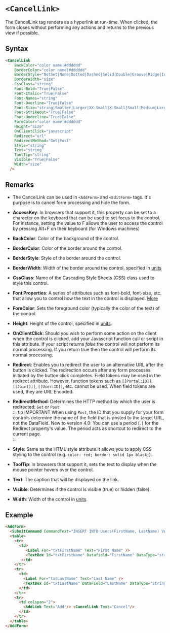 # `<CancelLink>`

The CancelLink tag renders as a hyperlink at run-time. When clicked, the form closes without performing any actions and returns to the previous view if possible.

## Syntax
```html
<CancelLink
    BackColor="color name|#dddddd"
    BorderColor="color name|#dddddd"
    BorderStyle="NotSet|None|Dotted|Dashed|Solid|Double|Groove|Ridge|Inset|Outset"
    BorderWidth="size"
    CssClass="string"
    Font-Bold="True|False"
    Font-Italic="True|False"
    Font-Names="string"
    Font-Overline="True|False"
    Font-Size="string|Smaller|Larger|XX-Small|X-Small|Small|Medium|Large|X-Large|XX-Large"
    Font-Strikeout="True|False"
    Font-Underline="True|False"
    ForeColor="color name|#dddddd"
    Height="size"
    OnClientClick="javascript"
    Redirect="url"
    RedirectMethod="Get|Post"
    Style="string"
    Text="string"
    ToolTip="string"
    Visible="True|False"
    Width="size"
  />  
```

## Remarks

*   The CancelLink can be used in `<AddForm>` and `<EditForm>` tags. It's purpose is to cancel form processing and hide the form.  

*   **AccessKey**: In browsers that support it, this property can be set to a character on the keyboard that can be used to set focus to the control. For instance, setting the value to F allows the user to access the control by pressing Alt+F on their keyboard (for Windows machines)  

*   **BackColor**: Color of the background of the control.  

*   **BorderColor**: Color of the border around the control.  

*   **BorderStyle**: Style of the border around the control.  

*   **BorderWidth**: Width of the border around the control, specified in [units](../unit-types.md)
*   **CssClass**: Name of the Cascading Style Sheets (CSS) class used to style this control.  

*   **Font Properties**: A series of attributes such as font-bold, font-size, etc. that allow you to control how the text in the control is displayed. [More](../font-properties.md)
*   **ForeColor**: Sets the foreground color (typically the color of the text) of the control.  

*   **Height**: Height of the control, specified in [units](../unit-types.md).  

*   **OnClientClick**: Should you wish to perform some action on the client when the control is clicked, add your Javascript function call or script in this attribute. If your script returns _false_ the control will not perform its normal processing. If you return true then the control will perform its normal processing.  

*   **Redirect**: Enables you to redirect the user to an alternative URL after the button is clicked. The redirection occurs after any form processes initiated by the button click completes. Field tokens may be used in the redirect attribute. However, function tokens such as `[[Portal:ID]]`, `[[Join()]]`, `[[User:ID]]`, etc. cannot be used. When field tokens are used, they are URL Encoded.  

*   **RedirectMethod**: Determines the HTTP method by which the user is redirected: `Get` or `Post`  
    ::: tip IMPORTANT
    When using `Post`, the ID that you supply for your form controls determine the name of the field that is posted to the target URL, not the DataField. New to version 4.0: You can use a period (`.`) for the Redirect property's value. The period acts as shortcut to redirect to the current page.  
    :::

*   **Style**: Same as the HTML style attribute.It allows you to apply CSS styling to the control (e.g. `color: red; border: solid 1px black;`).  

*   **ToolTip**: In browsers that support it, sets the text to display when the mouse pointer hovers over the control.  

*   **Text**: The caption that will be displayed on the link.  

*   **Visible**: Determines if the control is visible (true) or hidden (false).  

*   **Width**: Width of the control in [units](../unit-types.md).  



## Example
```html {18}
<AddForm>
  <SubmitCommand CommandText="INSERT INTO Users(FirstName, LastName) VALUES(@FirstName, @LastName)" />
  <table>
    <tr>
      <td>
         <Label For="txtFirstName" Text="First Name" /> 
         <TextBox Id="txtFirstName" Datafield="FirstName" DataType="string" />
       </td>
    </tr>
    <tr>
      <td>
        <Label For="txtLastName" Text="Last Name" />
        <TextBox Id="txtLastName" DataField="LastName" DataType="string" />
      </td>
    </tr>
    <tr>
      <td colspan="2">
        <AddLink Text="Add"/> <CancelLink Text="Cancel"/>
      </td>
    </tr>
  </table>
</AddForm>
```
